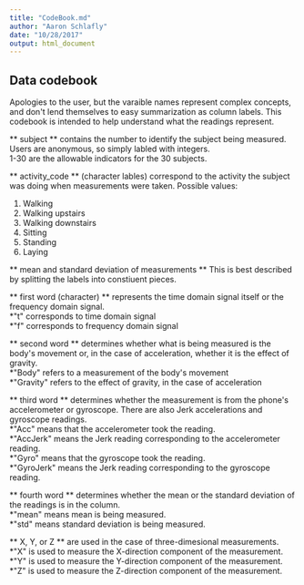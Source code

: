 ```yaml
---
title: "CodeBook.md"
author: "Aaron Schlafly"
date: "10/28/2017"
output: html_document
---
```


## Data codebook

Apologies to the user, but the varaible names represent complex concepts, and don't lend themselves to easy summarization as column labels. This codebook is intended to help understand what the readings represent.  

** subject ** contains the number to identify the subject being measured. Users are anonymous, so simply labled with integers.  
1-30 are the allowable indicators for the 30 subjects.  

** activity_code ** (character lables) correspond to the activity the subject was doing when measurements were taken. Possible values:  
1. Walking  
2. Walking upstairs  
3. Walking downstairs  
4. Sitting  
5. Standing  
6. Laying  

** mean and standard deviation of measurements **
This is best described by splitting the labels into constiuent pieces.

** first word (character) ** represents the time domain signal itself or the frequency domain signal.  
*"t" corresponds to time domain signal  
*"f" corresponds to frequency domain signal  

** second word ** determines whether what is being measured is the body's movement or, in the case of acceleration, whether it is the effect of gravity.  
*"Body" refers to a measurement of the body's movement  
*"Gravity" refers to the effect of gravity, in the case of acceleration  

** third word ** determines whether the measurement is from the phone's accelerometer or gyroscope. There are also Jerk accelerations and gyroscope readings.  
*"Acc" means that the accelerometer took the reading.  
*"AccJerk" means the Jerk reading corresponding to the accelerometer reading.  
*"Gyro" means that the gyroscope took the reading.  
*"GyroJerk" means the Jerk reading corresponding to the gyroscope reading.  

** fourth word ** determines whether the mean or the standard deviation of the readings is in the column.  
*"mean" means mean is being measured.  
*"std" means standard deviation is being measured.  

** X, Y, or Z ** are used in the case of three-dimesional measurements.  
*"X" is used to measure the X-direction component of the measurement.  
*"Y" is used to measure the Y-direction component of the measurement.  
*"Z" is used to measure the Z-direction component of the measurement.  

